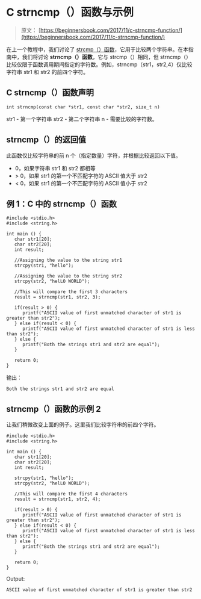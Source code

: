 # C strncmp（）函数与示例

> 原文： [https://beginnersbook.com/2017/11/c-strncmp-function/](https://beginnersbook.com/2017/11/c-strncmp-function/)

在上一个教程中，我们讨论了 [strcmp（）函数](https://beginnersbook.com/2017/11/c-strcmp-function/)，它用于比较两个字符串。在本指南中，我们将讨论 **strncmp（）函数**，它与 strcmp（）相同，但 strncmp（）比较仅限于函数调用期间指定的字符数。例如，strncmp（str1，str2,4）仅比较字符串 str1 和 str2 的前四个字符。

## C strncmp（）函数声明

```
int strncmp(const char *str1, const char *str2, size_t n)
```

str1 - 第一个字符串
str2 - 第二个字符串
n - 需要比较的字符数。

## strncmp（）的返回值

此函数仅比较字符串的前 n 个（指定数量）字符，并根据比较返回以下值。

*   0，如果字符串 str1 和 str2 都相等
*   &gt; 0，如果 str1 的第一个不匹配字符的 ASCII 值大于 str2
*   &lt; 0，如果 str1 的第一个不匹配字符的 ASCII 值小于 str2

## 例 1：C 中的 strncmp（）函数

```
#include <stdio.h>
#include <string.h>

int main () {
   char str1[20];
   char str2[20];
   int result;

   //Assigning the value to the string str1
   strcpy(str1, "hello");

   //Assigning the value to the string str2
   strcpy(str2, "helLO WORLD");

   //This will compare the first 3 characters
   result = strncmp(str1, str2, 3);

   if(result > 0) {
      printf("ASCII value of first unmatched character of str1 is greater than str2");
   } else if(result < 0) {
      printf("ASCII value of first unmatched character of str1 is less than str2");
   } else {
      printf("Both the strings str1 and str2 are equal");
   }

   return 0;
}
```

输出：

```
Both the strings str1 and str2 are equal
```

## strncmp（）函数的示例 2

让我们稍微改变上面的例子。这里我们比较字符串的前四个字符。

```
#include <stdio.h>
#include <string.h>

int main () {
   char str1[20];
   char str2[20];
   int result;

   strcpy(str1, "hello");
   strcpy(str2, "helLO WORLD");

   //This will compare the first 4 characters
   result = strncmp(str1, str2, 4);

   if(result > 0) {
      printf("ASCII value of first unmatched character of str1 is greater than str2");
   } else if(result < 0) {
      printf("ASCII value of first unmatched character of str1 is less than str2");
   } else {
      printf("Both the strings str1 and str2 are equal");
   }

   return 0;
}
```

Output:

```
ASCII value of first unmatched character of str1 is greater than str2
```
